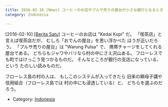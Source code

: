 ```yaml
---
title: 2016-02-10 [News] コーヒーのお店やプルサ売りの屋台が小さな銀行となるとき 
category: Indonesia

---
```


[2016-02-10] [[Berita Satu]](http://brt.st/54XF)  コーヒーのお店は "Kedai Kopi" だ。
「喫茶店」と言えば喫茶店だが、
むしろ「おでんの屋台」を思い浮かべた
ほうが近いだろう。
「プルサ売りの屋台」は "Warung Pulsa" で、
携帯チャージをしてくれる屋台である。
どちらもジャワやバリなら村の中にさえ沢山ある。
フローレスでも町ではけっこう見つかるものだ。
そんなところが銀行の支店になっている、という
たのしい読みものだ。

 フローレス島の村の人は、
もしこのシステムが入ってきたら
旧来の頼母子講や信用組合（フローレス島では
村の中にも浸透している）と、
どちらを選ぶのだろう。

- Category: [Indonesia](https://merapano.github.io/categories.html#Indonesia)

